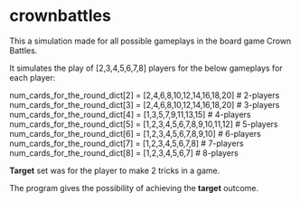 # crownbattles

This a simulation made for all possible gameplays in the board game Crown Battles.

It simulates the play of [2,3,4,5,6,7,8] players
for the below gameplays for each player:

num_cards_for_the_round_dict[2] = [2,4,6,8,10,12,14,16,18,20]   # 2-players
num_cards_for_the_round_dict[3] = [2,4,6,8,10,12,14,16,18,20]   # 3-players
num_cards_for_the_round_dict[4] = [1,3,5,7,9,11,13,15]          # 4-players
num_cards_for_the_round_dict[5] = [1,2,3,4,5,6,7,8,9,10,11,12]  # 5-players
num_cards_for_the_round_dict[6] = [1,2,3,4,5,6,7,8,9,10]        # 6-players
num_cards_for_the_round_dict[7] = [1,2,3,4,5,6,7,8]             # 7-players
num_cards_for_the_round_dict[8] = [1,2,3,4,5,6,7]               # 8-players

**Target** set was for the player to make 2 tricks in a game.

The program gives the possibility of achieving the **target** outcome.
